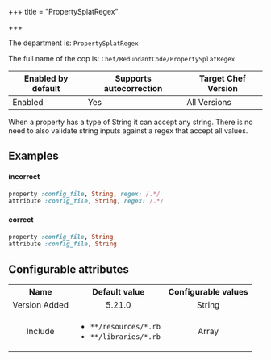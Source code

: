 +++
title = "PropertySplatRegex"

+++

<!-- This content is automatically generated. See https://github.com/chef/chef-web-docs/blob/main/generated/README.md -->

The department is: `PropertySplatRegex`

The full name of the cop is: `Chef/RedundantCode/PropertySplatRegex`

| Enabled by default | Supports autocorrection | Target Chef Version |
| --- | --- | --- |
| Enabled | Yes | All Versions |

When a property has a type of String it can accept any string. There is no need to also validate string inputs against a regex that accept all values.

## Examples


#### incorrect

```ruby
property :config_file, String, regex: /.*/
attribute :config_file, String, regex: /.*/
```

#### correct

```ruby
property :config_file, String
attribute :config_file, String
```

## Configurable attributes

<table>
<tbody><tr>
<th>Name</th>
<th>Default value</th>
<th>Configurable values</th>
</tr>
<tr>
<td style="text-align:center">Version Added</td>
<td style="text-align:center">5.21.0</td>
<td style="text-align:center">String</td>
</tr>
<tr><td style="text-align:center">Include</td>
<td style="text-align:center"><ul>
<li><code>**/resources/*.rb</code></li>
<li><code>**/libraries/*.rb</code></li>
</ul>
</td>
<td style="text-align:center">Array</td>
</tr></tbody></table>
